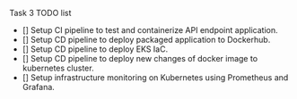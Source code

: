 Task 3 TODO list
- [] Setup CI pipeline to test and containerize API endpoint application.
- [] Setup CD pipeline to deploy packaged application to Dockerhub.
- [] Setup CD pipeline to deploy EKS IaC.
- [] Setup CD pipeline to deploy new changes of docker image to kubernetes cluster.
- [] Setup infrastructure monitoring on Kubernetes using Prometheus and Grafana.